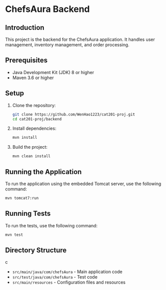 # ChefsAura Backend

## Introduction

This project is the backend for the ChefsAura application. It handles user management, inventory management, and order processing.

## Prerequisites

-   Java Development Kit (JDK) 8 or higher
-   Maven 3.6 or higher

## Setup

1. Clone the repository:

    ```sh
    git clone https://github.com/WenHao1223/cat201-proj.git
    cd cat201-proj/backend
    ```

2. Install dependencies:
    ```sh
    mvn install
    ```

3. Build the project:
    ```sh
    mvn clean install
    ```

## Running the Application

To run the application using the embedded Tomcat server, use the following command:

```sh
mvn tomcat7:run
```

## Running Tests

To run the tests, use the following command:

```sh
mvn test
```

## Directory Structure
c
-   `src/main/java/com/chefsAura` - Main application code
-   `src/test/java/com/chefsAura` - Test code
-   `src/main/resources` - Configuration files and resources
